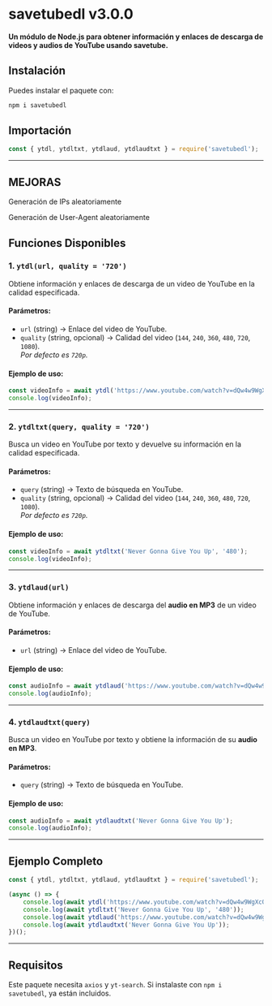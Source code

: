 # savetubedl v3.0.0

**Un módulo de Node.js para obtener información y enlaces de descarga de videos y audios de YouTube usando savetube.**  

## Instalación

Puedes instalar el paquete con:  
```bash
npm i savetubedl
```

## Importación

```javascript
const { ytdl, ytdltxt, ytdlaud, ytdlaudtxt } = require('savetubedl');
```

---
## MEJORAS

Generación de IPs aleatoriamente

Generación de User-Agent aleatoriamente


## Funciones Disponibles

### 1. `ytdl(url, quality = '720')`  
Obtiene información y enlaces de descarga de un video de YouTube en la calidad especificada.  

#### Parámetros:
- `url` (string) → Enlace del video de YouTube.
- `quality` (string, opcional) → Calidad del video (`144`, `240`, `360`, `480`, `720`, `1080`).  
  *Por defecto es `720p`.*  

#### Ejemplo de uso:
```javascript
const videoInfo = await ytdl('https://www.youtube.com/watch?v=dQw4w9WgXcQ', '1080');
console.log(videoInfo);
```

---

### 2. `ytdltxt(query, quality = '720')`  
Busca un video en YouTube por texto y devuelve su información en la calidad especificada.  

#### Parámetros:
- `query` (string) → Texto de búsqueda en YouTube.
- `quality` (string, opcional) → Calidad del video (`144`, `240`, `360`, `480`, `720`, `1080`).  
  *Por defecto es `720p`.*  

#### Ejemplo de uso:
```javascript
const videoInfo = await ytdltxt('Never Gonna Give You Up', '480');
console.log(videoInfo);
```

---

### 3. `ytdlaud(url)`  
Obtiene información y enlaces de descarga del **audio en MP3** de un video de YouTube.  

#### Parámetros:
- `url` (string) → Enlace del video de YouTube.  

#### Ejemplo de uso:
```javascript
const audioInfo = await ytdlaud('https://www.youtube.com/watch?v=dQw4w9WgXcQ');
console.log(audioInfo);
```

---

### 4. `ytdlaudtxt(query)`  
Busca un video en YouTube por texto y obtiene la información de su **audio en MP3**.  

#### Parámetros:
- `query` (string) → Texto de búsqueda en YouTube.  

#### Ejemplo de uso:
```javascript
const audioInfo = await ytdlaudtxt('Never Gonna Give You Up');
console.log(audioInfo);
```

---

## Ejemplo Completo

```javascript
const { ytdl, ytdltxt, ytdlaud, ytdlaudtxt } = require('savetubedl');

(async () => {
    console.log(await ytdl('https://www.youtube.com/watch?v=dQw4w9WgXcQ', '1080'));
    console.log(await ytdltxt('Never Gonna Give You Up', '480'));
    console.log(await ytdlaud('https://www.youtube.com/watch?v=dQw4w9WgXcQ'));
    console.log(await ytdlaudtxt('Never Gonna Give You Up'));
})();
```

---

## Requisitos

Este paquete necesita `axios` y `yt-search`. Si instalaste con `npm i savetubedl`, ya están incluidos.